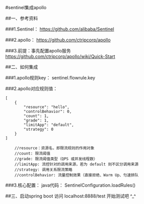 #sentinel集成apollo

##一、参考资料

###1.Sentinel：
    https://github.com/alibaba/Sentinel

###2.apollo：
    https://github.com/ctripcorp/apollo

###3.前提：事先配置apollo服务
    https://github.com/ctripcorp/apollo/wiki/Quick-Start 

##二、如何集成

###1.apollo规则key：
    sentinel.flowrule.key
    
###2.apollo对应规则值：
   
    [
        {
            "resource": "hello",
            "controlBehavior": 0,
            "count": 1,
            "grade": 1,
            "limitApp": "default",
            "strategy": 0
        }
    ]
    
        //resource：资源名，即限流规则的作用对象
        //count: 限流阈值
        //grade: 限流阈值类型（QPS 或并发线程数）
        //limitApp: 流控针对的调用来源，若为 default 则不区分调用来源
        //strategy: 调用关系限流策略
        //controlBehavior: 流量控制效果（直接拒绝、Warm Up、匀速排队
        
###3.核心配置：
    java代码： SentinelConfiguration.loadRules()
    
##三、启动spring boot
    访问 localhost:8888/test
    开始测试吧 ^_^
 
